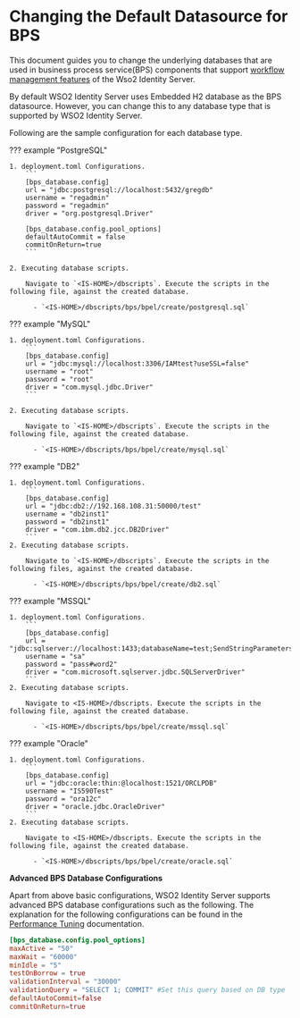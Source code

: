 # Changing the Default Datasource for BPS

This document guides you to change the underlying databases that are
used in business process service(BPS) components that support
[workflow management features](../../learn/workflow-management) of the
Wso2 Identity Server.

By default WSO2 Identity Server uses Embedded H2 database as the BPS
datasource. However, you can change this to any database type that is
supported by WSO2 Identity Server.

Following are the sample configuration for each database type.

??? example "PostgreSQL"
    
    1. deployment.toml Configurations.
        ```
        [bps_database.config]
        url = "jdbc:postgresql://localhost:5432/gregdb"
        username = "regadmin"
        password = "regadmin"
        driver = "org.postgresql.Driver"
      
        [bps_database.config.pool_options]
        defaultAutoCommit = false
        commitOnReturn=true
        ```
        
    2. Executing database scripts. 
    
        Navigate to `<IS-HOME>/dbscripts`. Execute the scripts in the following file, against the created database.    
            
          - `<IS-HOME>/dbscripts/bps/bpel/create/postgresql.sql`

??? example "MySQL"

    1. deployment.toml Configurations.
        ```
        [bps_database.config]
        url = "jdbc:mysql://localhost:3306/IAMtest?useSSL=false"
        username = "root"
        password = "root"
        driver = "com.mysql.jdbc.Driver"
        ```
    
    2. Executing database scripts. 

        Navigate to `<IS-HOME>/dbscripts`. Execute the scripts in the following file, against the created database.    
         
          - `<IS-HOME>/dbscripts/bps/bpel/create/mysql.sql`

??? example "DB2"

    1. deployment.toml Configurations.
        ```
        [bps_database.config]
        url = "jdbc:db2://192.168.108.31:50000/test"
        username = "db2inst1"
        password = "db2inst1"
        driver = "com.ibm.db2.jcc.DB2Driver"
        ```    
    2. Executing database scripts. 
    
        Navigate to `<IS-HOME>/dbscripts`. Execute the scripts in the following files, against the created database.    
         
          - `<IS-HOME>/dbscripts/bps/bpel/create/db2.sql`

??? example "MSSQL"

    1. deployment.toml Configurations.
        ```
        [bps_database.config]
        url = "jdbc:sqlserver://localhost:1433;databaseName=test;SendStringParametersAsUnicode=false"
        username = "sa"
        password = "pass#word2"
        driver = "com.microsoft.sqlserver.jdbc.SQLServerDriver"
        ```
    2. Executing database scripts. 
    
        Navigate to <IS-HOME>/dbscripts. Execute the scripts in the following file, against the created database.    
         
          - `<IS-HOME>/dbscripts/bps/bpel/create/mssql.sql`
    

??? example "Oracle"

    1. deployment.toml Configurations.
        ```
        [bps_database.config]
        url = "jdbc:oracle:thin:@localhost:1521/ORCLPDB"
        username = "IS590Test"
        password = "ora12c"
        driver = "oracle.jdbc.OracleDriver"
        ```
    2. Executing database scripts. 
    
        Navigate to <IS-HOME>/dbscripts. Execute the scripts in the following file, against the created database.    
         
          - `<IS-HOME>/dbscripts/bps/bpel/create/oracle.sql`

**Advanced BPS Database Configurations**

Apart from above basic configurations, WSO2 Identity Server supports advanced BPS database configurations such as 
the following. The explanation for the following configurations can be found in the 
[Performance Tuning](../../setup/performance-tuning-recommendations/#jdbc-pool-configuration) documentation.

   ``` toml
   [bps_database.config.pool_options]
   maxActive = "50"
   maxWait = "60000"
   minIdle = "5"
   testOnBorrow = true
   validationInterval = "30000"
   validationQuery = "SELECT 1; COMMIT" #Set this query based on DB type
   defaultAutoCommit=false
   commitOnReturn=true
   ```
